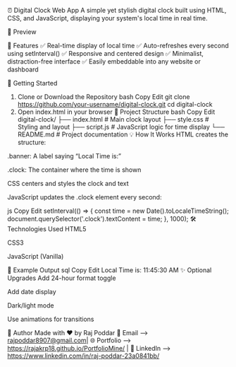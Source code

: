 ⏰ Digital Clock Web App
A simple yet stylish digital clock built using HTML, CSS, and JavaScript, displaying your system's local time in real time.

📸 Preview

🔧 Features
✅ Real-time display of local time
✅ Auto-refreshes every second using setInterval()
✅ Responsive and centered design
✅ Minimalist, distraction-free interface
✅ Easily embeddable into any website or dashboard

🚀 Getting Started
1. Clone or Download the Repository
bash
Copy
Edit
git clone https://github.com/your-username/digital-clock.git
cd digital-clock
2. Open index.html in your browser
📂 Project Structure
bash
Copy
Edit
digital-clock/
├── index.html       # Main clock layout
├── style.css        # Styling and layout
├── script.js        # JavaScript logic for time display
└── README.md        # Project documentation
💡 How It Works
HTML creates the structure:

.banner: A label saying “Local Time is:”

.clock: The container where the time is shown

CSS centers and styles the clock and text

JavaScript updates the .clock element every second:

js
Copy
Edit
setInterval(() => {
    const time = new Date().toLocaleTimeString();
    document.querySelector('.clock').textContent = time;
}, 1000);
🛠 Technologies Used
HTML5

CSS3

JavaScript (Vanilla)

🧪 Example Output
sql
Copy
Edit
Local Time is:
11:45:30 AM
✨ Optional Upgrades
 Add 24-hour format toggle

 Add date display

 Dark/light mode

 Use animations for transitions

🙌 Author
Made with ❤️ by Raj Poddar
📧 Email --> rajpoddar8907@gmail.com| 🌐 Portfolio --> https://rajakrp18.github.io/PortfolioMine/ | 💼 LinkedIn --> https://www.linkedin.com/in/raj-poddar-23a0841bb/